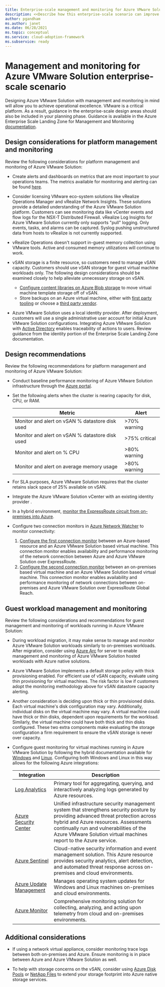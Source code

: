 ```yaml
---
title: Enterprise-scale management and monitoring for Azure VMware Solution
description: <<Describe how this enterprise-scale scenario can improve management and monitoring of Azure VMware Solution.>>
author: pgandham
ms.author: janet
ms.date: 06/28/2021
ms.topic: conceptual
ms.service: cloud-adoption-framework
ms.subservice: ready
---
```


# Management and monitoring for Azure VMware Solution enterprise-scale scenario

Designing Azure VMware Solution with management and monitoring in mind will allow you to achieve operational excellence. VMware is a critical platform. As a result, guidance in the enterprise-scale design areas should also be included in your planning phase. Guidance is available in the Azure Enterprise Scale Landing Zone for Management and Monitoring [documentation](/azure/cloud-adoption-framework/ready/enterprise-scale/management-and-monitoring).

## Design considerations for platform management and monitoring

Review the following considerations for platform management and monitoring of Azure VMware Solution:

- Create alerts and dashboards on metrics that are most important to your operations teams. The metrics available for monitoring and alerting can be found [here](/azure/azure-vmware/configure-alerts-for-azure-vmware-solution#supported-metrics-and-activities).

- Consider licensing VMware eco-system solutions like vRealize Operations Manager and vRealize Network Insights. These solutions provide a detailed understanding of the Azure VMware Solution platform. Customers can see monitoring data like vCenter events and flow logs for the NSX-T Distributed Firewall. vRealize Log Insights for Azure VMware Solution currently only supports "pull" logging. Only events, tasks, and alarms can be captured. Syslog pushing unstructured data from hosts to vRealize is not currently supported.

- vRealize Operations doesn't support in-guest memory collection using VMware tools. Active and consumed memory utilizations will continue to work. 

- vSAN storage is a finite resource, so customers need to manage vSAN capacity. Customers should use vSAN storage for guest virtual machine workloads only. The following design considerations should be examined closely to help alleviate unnecessary storage on vSAN. 
    - [Configure content libraries on Azure Blob storage](https://avs.ms/centralized-avs-content-library-on-azure-blob/) to move virtual machine template storage off of vSAN.
    - Store backups on an Azure virtual machine, either with [first party tooling](/azure/azure-vmware/set-up-backup-server-for-azure-vmware-solution) or choose a [third party vendor](/azure/azure-vmware/ecosystem-back-up-vms).

- Azure VMware Solution uses a local identity provider. After deployment, customers will use a single administrative user account for initial Azure VMware Solution configurations. Integrating Azure VMware Solution with [Active Directory](https://docs.vmware.com/en/VMware-vSphere/6.7/com.vmware.psc.doc/GUID-B23B1360-8838-4FF2-B074-71643C4CB040.html) enables traceability of actions to users. Review guidance from the identity portion <!-- link to CDA for identity after finalized --> of the Enterprise Scale Landing Zone documentation.

    
## Design recommendations

Review the following recommendations for platform management and monitoring of Azure VMware Solution:

- Conduct baseline performance monitoring of Azure VMware Solution infrastructure through the [Azure portal](/azure/azure-vmware/configure-alerts-for-azure-vmware-solution#supported-metrics-and-activities).

- Set the following alerts when the cluster is nearing capacity for disk, CPU, or RAM.

    | Metric  | Alert  |
    |---------|---------|
    | Monitor and alert on vSAN % datastore disk used   | >70% warning  |
    | Monitor and alert on vSAN % datastore disk used   | >75% critical |
    | Monitor and alert on % CPU | >80% warning |
    | Monitor and alert on average memory usage | >80% warning |

- For SLA purposes, Azure VMware Solution requires that the cluster retains slack space of 25% available on vSAN.

- Integrate the Azure VMware Solution vCenter with an existing identity provider <!-- link to identity CDA after completed -->.

- In a hybrid environment, [monitor the ExpressRoute circuit from on-premises into Azure](/azure/network-watcher/connection-monitor-create-using-portal).

- Configure two connection monitors in [Azure Network Watcher](/azure/network-watcher/network-watcher-monitoring-overview) to monitor connectivity:
    1. [Configure the first connection monitor](/azure/network-watcher/connection-monitor-create-using-portal) between an Azure-based resource and an Azure VMware Solution based virtual machine. This connection monitor enables availability and performance monitoring of the network connection between Azure and Azure VMware Solution over ExpressRoute.
    1. [Configure the second connection monitor](/azure/network-watcher/connection-monitor-create-using-portal) between an on-premises based virtual machine and an Azure VMware Solution based virtual machine. This connection monitor enables availability and performance monitoring of network connections between on-premises and Azure VMware Solution over ExpressRoute Global Reach.

## Guest workload management and monitoring

Review the following considerations and recommendations for guest management and monitoring of workloads running in Azure VMware Solution:

- During workload migration, it may make sense to manage and monitor Azure VMware Solution workloads similarly to on-premises workloads. After migration, consider using [Azure Arc](/azure/azure-arc/servers/overview) for server to enable management and monitoring of Azure VMware Solution hosted workloads with Azure native solutions.

- Azure VMware Solution implements a default storage policy with thick provisioning enabled. For efficient use of vSAN capacity, evaluate using thin provisioning for virtual machines. The risk factor is low if customers adopt the monitoring methodology above for vSAN datastore capacity alerting.

- Another consideration is deciding upon thick or thin provisioned disks. Each virtual machine's disk configuration may vary. Additionally, individual disks on the virtual machine may vary. A virtual machine could have thick or thin disks, dependent upon requirements for the workload. Similarly, the virtual machine could have both thick and thin disks configured. These two extra components make evaluating the storage configuration a firm requirement to ensure the vSAN storage is never over capacity.

- Configure guest monitoring for virtual machines running in Azure VMware Solution by following the hybrid documentation available for [Windows](/azure/azure-monitor/vm/quick-collect-windows-computer) and [Linux](/azure/azure-monitor/vm/quick-collect-linux-computer). Configuring both Windows and Linux in this way allows for the following Azure integrations:

    |Integration | Description  |
    |---------|---------|
    | [Log Analytics](/azure/azure-monitor/logs/log-analytics-overview) | Primary tool for aggregating, querying, and interactively analyzing logs generated by Azure resources. |
    | [Azure Security Center](/azure/security-center/security-center-introduction) | Unified infrastructure security management system that strengthens security posture by providing advanced threat protection across hybrid and Azure resources. Assessments continually run and vulnerabilities of the Azure VMware Solution virtual machines report to the Azure service. |
    | [Azure Sentinel](/azure/sentinel/overview) | Cloud-native security information and event management solution. This Azure resource provides security analytics, alert detection, and automated threat response across on-premises and cloud environments. |
    | [Azure Update Management](/azure/automation/update-management/overview) |  Manages operating system updates for Windows and Linux machines on-premises and cloud environments. |
    | [Azure Monitor](/azure/azure-monitor/overview) | Comprehensive monitoring solution for collecting, analyzing, and acting upon telemetry from cloud and on-premises environments. |

## Additional considerations

- If using a network virtual appliance, consider monitoring trace logs between both on-premises and Azure. Ensure monitoring is in place between Azure and Azure VMware Solution as well.

- To help with storage concerns on the vSAN, consider using [Azure Disk Pools](/azure/virtual-machines/disks-pools-deploy) or [NetApp Files](/azure/azure-netapp-files/) to extend your storage footprint into Azure native storage services.

